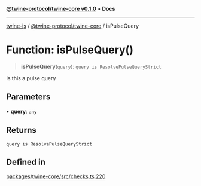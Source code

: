 [**@twine-protocol/twine-core v0.1.0**](../README.md) • **Docs**

***

[twine-js](../../../README.md) / [@twine-protocol/twine-core](../README.md) / isPulseQuery

# Function: isPulseQuery()

> **isPulseQuery**(`query`): `query is ResolvePulseQueryStrict`

Is this a pulse query

## Parameters

• **query**: `any`

## Returns

`query is ResolvePulseQueryStrict`

## Defined in

[packages/twine-core/src/checks.ts:220](https://github.com/twine-protocol/twine-js/blob/bc5370ff2573a6e5e5c7a912acc672967ce4c5db/packages/twine-core/src/checks.ts#L220)
